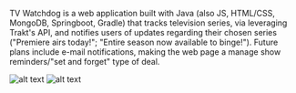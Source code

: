 TV Watchdog is a web application built with Java (also JS, HTML/CSS, MongoDB, Springboot, Gradle) that tracks television series, via leveraging Trakt's API, and notifies users of updates regarding their chosen series ("Premiere airs today!"; "Entire season now available to binge!"). Future plans include e-mail notifications, making the web page a manage show reminders/"set and forget" type of deal.

![alt text](http://i64.tinypic.com/vybct4.jpg)  ![alt text](http://i68.tinypic.com/sgjok3.jpg)
